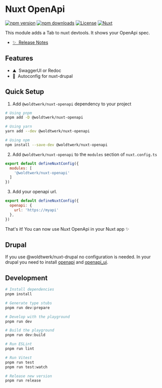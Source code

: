 # Nuxt OpenApi

[![npm version][npm-version-src]][npm-version-href]
[![npm downloads][npm-downloads-src]][npm-downloads-href]
[![License][license-src]][license-href]
[![Nuxt][nuxt-src]][nuxt-href]

This module adds a Tab to nuxt devtools. It shows your OpenApi spec.

- [✨ &nbsp;Release Notes](/CHANGELOG.md)
<!-- - [🏀 Online playground](https://stackblitz.com/github/your-org/@woldtwerk/nuxt-openapi?file=playground%2Fapp.vue) -->
<!-- - [📖 &nbsp;Documentation](https://example.com) -->

## Features

<!-- Highlight some of the features your module provide here -->
- ⛰ &nbsp;SwaggerUI or Redoc
- 🚠 &nbsp;Autoconfig for nuxt-drupal

## Quick Setup

1. Add `@woldtwerk/nuxt-openapi` dependency to your project

```bash
# Using pnpm
pnpm add -D @woldtwerk/nuxt-openapi

# Using yarn
yarn add --dev @woldtwerk/nuxt-openapi

# Using npm
npm install --save-dev @woldtwerk/nuxt-openapi
```

2. Add `@woldtwerk/nuxt-openapi` to the `modules` section of `nuxt.config.ts`

```js
export default defineNuxtConfig({
  modules: [
    '@woldtwerk/nuxt-openapi'
  ]
})
```

3. Add your openapi url.
```js
export default defineNuxtConfig({
  openapi: {
    url: 'https://myapi'
  },
})
```

That's it! You can now use Nuxt OpenApi in your Nuxt app ✨

## Drupal
If you use @woldtwerk/nuxt-drupal no configuration is needed.
In your drupal you need to install [openapi](https://www.drupal.org/project/openapi) and [openapi_ui](https://www.drupal.org/project/openapi_ui).

## Development

```bash
# Install dependencies
pnpm install

# Generate type stubs
pnpm run dev:prepare

# Develop with the playground
pnpm run dev

# Build the playground
pnpm run dev:build

# Run ESLint
pnpm run lint

# Run Vitest
pnpm run test
pnpm run test:watch

# Release new version
pnpm run release
```

<!-- Badges -->
[npm-version-src]: https://img.shields.io/npm/v/@woldtwerk/nuxt-openapi/latest.svg?style=flat&colorA=18181B&colorB=28CF8D
[npm-version-href]: https://npmjs.com/package/@woldtwerk/nuxt-openapi

[npm-downloads-src]: https://img.shields.io/npm/dm/@woldtwerk/nuxt-openapi.svg?style=flat&colorA=18181B&colorB=28CF8D
[npm-downloads-href]: https://npmjs.com/package/@woldtwerk/nuxt-openapi

[license-src]: https://img.shields.io/npm/l/@woldtwerk/nuxt-openapi.svg?style=flat&colorA=18181B&colorB=28CF8D
[license-href]: https://npmjs.com/package/@woldtwerk/nuxt-openapi

[nuxt-src]: https://img.shields.io/badge/Nuxt-18181B?logo=nuxt.js
[nuxt-href]: https://nuxt.com
